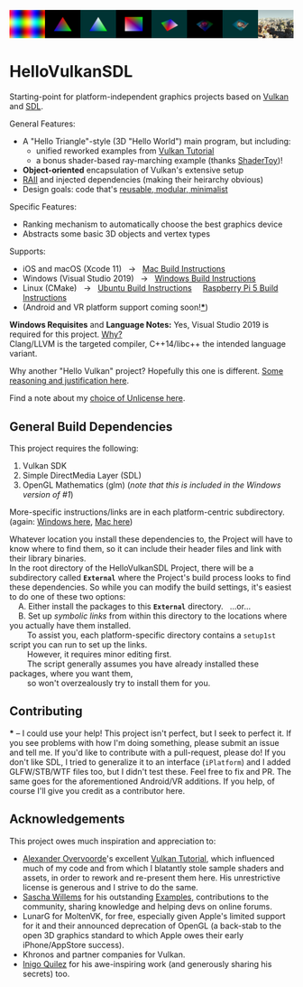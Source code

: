 ![snapshots of all demos](https://github.com/electromaggot/HelloVulkanSDL/blob/master/screenshots.png)
# HelloVulkanSDL
Starting-point for platform-independent graphics projects based on [Vulkan](https://www.khronos.org/vulkan/) and [SDL](https://www.libsdl.org/).

General Features:
- A "Hello Triangle"-style (3D "Hello World") main program, but including:
  - unified reworked examples from [Vulkan Tutorial](https://vulkan-tutorial.com/)
  - a bonus shader-based ray-marching example (thanks [ShaderToy](https://www.shadertoy.com/))!
- **Object-oriented** encapsulation of Vulkan's extensive setup
- [RAII](https://en.cppreference.com/w/cpp/language/raii) and injected dependencies (making their heirarchy obvious)
- Design goals: code that's [reusable, modular, minimalist](https://github.com/electromaggot/HelloVulkanSDL/wiki/Not%E2%80%90so%E2%80%90frequently-Asked-Questions#design-goals)

Specific Features:
- Ranking mechanism to automatically choose the best graphics device
- Abstracts some basic 3D objects and vertex types

Supports:
- iOS and macOS (Xcode 11) &nbsp; &rarr; &nbsp; [Mac Build Instructions](https://github.com/electromaggot/HelloVulkanSDL/tree/master/Xcode#mac-build-instructions)
- Windows (Visual Studio 2019) &nbsp; &rarr; &nbsp; [Windows Build Instructions](https://github.com/electromaggot/HelloVulkanSDL/tree/master/VisualStudio#windows-build-instructions)
- Linux (CMake) &nbsp; &rarr; &nbsp; [Ubuntu Build Instructions](https://github.com/electromaggot/HelloVulkanSDL/tree/master/CMakeRasPi#ubuntu--build-instructions) &nbsp; &nbsp; [Raspberry Pi 5 Build Instructions](https://github.com/electromaggot/HelloVulkanSDL/tree/master/CMakeRasPi#raspberry-pi-5--build-instructions)
- (Android and VR platform support coming soon!__[*](https://github.com/electromaggot/HelloVulkanSDL#contributing)__)

**Windows Requisites** and **Language Notes:** Yes, Visual Studio 2019 is required for this project.  [Why?](https://github.com/electromaggot/HelloVulkanSDL/wiki/Not%E2%80%90so%E2%80%90frequently-Asked-Questions#why-visual-studio-2019-only)\
Clang/LLVM is the targeted compiler, C++14/libc++ the intended language variant.

Why another "Hello Vulkan" project?  Hopefully this one is different.  [Some reasoning and justification here](https://github.com/electromaggot/HelloVulkanSDL/wiki/Not%E2%80%90so%E2%80%90frequently-Asked-Questions#why-another-hello-vulkan-or-hello-triangle-etc-when-there-are-many-others-on-github).

Find a note about my [choice of Unlicense here](https://github.com/electromaggot/HelloVulkanSDL/wiki/Not%E2%80%90so%E2%80%90frequently-Asked-Questions#license-related-personal-comment).

## General Build Dependencies

This project requires the following:
 1. Vulkan SDK
 2. Simple DirectMedia Layer (SDL)
 3. OpenGL Mathematics (glm) (*note that this is included in the Windows version of #1*)

More-specific instructions/links are in each platform-centric subdirectory. &nbsp; (again: [Windows here](https://github.com/electromaggot/HelloVulkanSDL/tree/master/VisualStudio#windows-build-instructions), [Mac here](https://github.com/electromaggot/HelloVulkanSDL/tree/master/Xcode#mac-build-instructions))

Whatever location you install these dependencies to, the Project will have to know where to find them, so it can include their header files and link with their library binaries.\
In the root directory of the HelloVulkanSDL Project, there will be a subdirectory called **`External`** where the Project's build process looks to find these dependencies.  So while you can modify the build settings, it's easiest to do one of these two options:\
&nbsp; &nbsp; A. Either install the packages to this **`External`** directory. &nbsp; ...or...\
&nbsp; &nbsp; B. Set up *symbolic links* from within this directory to the locations where you actually have them installed.\
&nbsp; &nbsp; &nbsp; &nbsp; To assist you, each platform-specific directory contains a `setup1st` script you can run to set up the links.\
&nbsp; &nbsp; &nbsp; &nbsp; However, it requires minor editing first.\
&nbsp; &nbsp; &nbsp; &nbsp; The script generally assumes you have already installed these packages, where you want them,\
&nbsp; &nbsp; &nbsp; &nbsp; so won't overzealously try to install them for you.

## Contributing

__&#42;__ &ndash; I could use your help!  This project isn't perfect, but I seek to perfect it.  If you see problems with how I'm doing something, please submit an issue and tell me.  If you'd like to contribute with a pull-request, please do!  If you don't like SDL, I tried to generalize it to an interface (`iPlatform`) and I added GLFW/STB/WTF files too, but I didn't test these.  Feel free to fix and PR.  The same goes for the aforementioned Android/VR additions.  If you help, of course I'll give you credit as a contributor here.

## Acknowledgements

This project owes much inspiration and appreciation to:
- [Alexander Overvoorde](https://github.com/Overv)'s excellent [Vulkan Tutorial](https://vulkan-tutorial.com/), which influenced much of my code and from which I blatantly stole sample shaders and assets, in order to rework and re-present them here.  His unrestrictive license is generous and I strive to do the same.
- [Sascha Willems](https://www.saschawillems.de) for his outstanding [Examples](https://github.com/SaschaWillems/Vulkan), contributions to the community, sharing knowledge and helping devs on online forums.
- LunarG for MoltenVK, for free, especially given Apple's limited support for it and their announced deprecation of OpenGL (a back-stab to the open 3D graphics standard to which Apple owes their early iPhone/AppStore success).
- Khronos and partner companies for Vulkan.
- [Inigo Quilez](https://www.iquilezles.org) for his awe-inspiring work (and generously sharing his secrets) too.
